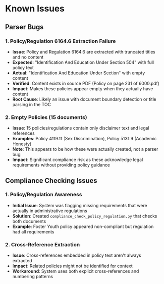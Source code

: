 # Known Issues

## Parser Bugs

### 1. Policy/Regulation 6164.6 Extraction Failure
- **Issue**: Policy and Regulation 6164.6 are extracted with truncated titles and no content
- **Expected**: "Identification And Education Under Section 504" with full policy text
- **Actual**: "Identification And Education Under Section" with empty content
- **Verified**: Content exists in source PDF (Policy on page 231 of 6000.pdf)
- **Impact**: Makes these policies appear empty when they actually have content
- **Root Cause**: Likely an issue with document boundary detection or title parsing in the TOC

### 2. Empty Policies (15 documents)
- **Issue**: 15 policies/regulations contain only disclaimer text and legal references
- **Examples**: Policy 4119.11 (Sex Discrimination), Policy 5131.9 (Academic Honesty)
- **Note**: This appears to be how these were actually created, not a parser bug
- **Impact**: Significant compliance risk as these acknowledge legal requirements without providing policy guidance

## Compliance Checking Issues

### 1. Policy/Regulation Awareness
- **Initial Issue**: System was flagging missing requirements that were actually in administrative regulations
- **Solution**: Created `compliance_check_policy_regulation.py` that checks both documents
- **Example**: Foster Youth policy appeared non-compliant but regulation had all requirements

### 2. Cross-Reference Extraction
- **Issue**: Cross-references embedded in policy text aren't always extracted
- **Impact**: Related policies might not be identified for context
- **Workaround**: System uses both explicit cross-references and numbering patterns